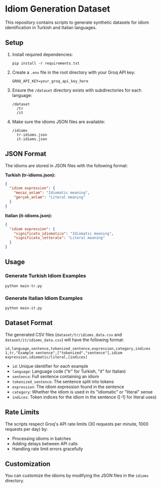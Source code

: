 # Idiom Generation Dataset

This repository contains scripts to generate synthetic datasets for idiom identification in Turkish and Italian languages.

## Setup

1. Install required dependencies:
   ```
   pip install -r requirements.txt
   ```

2. Create a `.env` file in the root directory with your Groq API key:
   ```
   GROQ_API_KEY=your_groq_api_key_here
   ```

3. Ensure the `/dataset` directory exists with subdirectories for each language:
   ```
   /dataset
     /tr
     /it
   ```

4. Make sure the idioms JSON files are available:
   ```
   /idioms
     tr-idioms.json
     it-idioms.json
   ```

## JSON Format

The idioms are stored in JSON files with the following format:

**Turkish (tr-idioms.json):**
```json
{
  "idiom expression": {
    "mecaz_anlam": "Idiomatic meaning",
    "gerçek_anlam": "Literal meaning"
  }
}
```

**Italian (it-idioms.json):**
```json
{
  "idiom expression": {
    "significato_idiomatico": "Idiomatic meaning",
    "significato_letterale": "Literal meaning"
  }
}
```

## Usage

### Generate Turkish Idiom Examples
```
python main-tr.py
```

### Generate Italian Idiom Examples
```
python main-it.py
```

## Dataset Format

The generated CSV files (`dataset/tr/idioms_data.csv` and `dataset/it/idioms_data.csv`) will have the following format:

```
id,language,sentence,tokenized_sentence,expression,category,indices
1,tr,"Example sentence",["tokenized","sentence"],idiom expression,idiomatic/literal,[indices]
```

- `id`: Unique identifier for each example
- `language`: Language code ("tr" for Turkish, "it" for Italian)
- `sentence`: Full sentence containing an idiom
- `tokenized_sentence`: The sentence split into tokens
- `expression`: The idiom expression found in the sentence
- `category`: Whether the idiom is used in its "idiomatic" or "literal" sense
- `indices`: Token indices for the idiom in the sentence ([-1] for literal uses)

## Rate Limits

The scripts respect Groq's API rate limits (30 requests per minute, 1000 requests per day) by:
- Processing idioms in batches
- Adding delays between API calls
- Handling rate limit errors gracefully

## Customization

You can customize the idioms by modifying the JSON files in the `idioms` directory. 